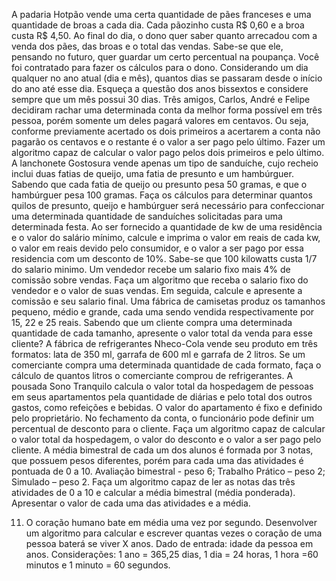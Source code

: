 A padaria Hotpão vende uma certa quantidade de pães franceses e uma quantidade de broas a cada dia. Cada pãozinho custa R$ 0,60 e a broa custa R$ 4,50. Ao final do dia, o dono quer saber quanto arrecadou com a venda dos pães, das broas e o total das vendas. Sabe-se que ele, pensando no futuro, quer guardar um certo percentual na poupança. Você foi contratado para fazer os cálculos para o dono.
Considerando um dia qualquer no ano atual (dia e mês), quantos dias se passaram desde o início do ano até esse dia. Esqueça a questão dos anos bissextos e considere sempre que um mês possui 30 dias.
Três amigos, Carlos, André e Felipe decidiram rachar uma determinada conta da melhor forma possível em três pessoa, porém somente um deles pagará valores em centavos. Ou seja, conforme previamente acertado os dois primeiros a acertarem a conta não pagarão os centavos e o restante é o valor a ser pago pelo último. Fazer um algoritmo capaz de calcular o valor pago pelos dois primeiros e pelo último.
A lanchonete Gostosura vende apenas um tipo de sanduíche, cujo recheio inclui duas fatias de queijo, uma fatia de presunto e um hambúrguer. Sabendo que cada fatia de queijo ou presunto pesa 50 gramas, e que o hambúrguer pesa 100 gramas. Faça os cálculos para determinar quantos quilos de presunto, queijo e hambúrguer será necessário para confeccionar uma determinada quantidade de sanduíches solicitadas para uma determinada festa.
Ao ser fornecido a quantidade de kw de uma residência e o valor do salário mínimo, calcule e imprima o valor em reais de cada kw, o valor em reais devido pelo consumidor, e o valor a ser pago por essa residencia com um desconto de 10%. Sabe-se que 100 kilowatts custa 1/7 do salario minimo.
Um vendedor recebe um salario fixo mais 4% de comissão sobre vendas. Faça um algoritmo que receba o salario fixo do vendedor e o valor de suas vendas. Em seguida, calcule e apresente a comissão e seu salario final.
Uma fábrica de camisetas produz os tamanhos pequeno, médio e grande, cada uma sendo vendida respectivamente por 15, 22 e 25 reais. Sabendo que um cliente compra uma determinada quantidade de cada tamanho, apresente o valor total da venda para esse cliente?
A fábrica de refrigerantes Nheco-Cola vende seu produto em três formatos: lata de 350 ml, garrafa de 600 ml e garrafa de 2 litros. Se um comerciante compra uma determinada quantidade de cada formato, faça o cálculo de quantos litros o comerciante comprou de refrigerantes.
A pousada Sono Tranquilo calcula o valor total da hospedagem de pessoas em seus apartamentos pela quantidade de diárias e pelo total dos outros gastos, como refeições e bebidas. O valor do apartamento é fixo e definido pelo proprietário. No fechamento da conta, o funcionário pode definir um percentual de desconto para o cliente. Faça um algoritmo capaz de calcular o valor total da hospedagem, o valor do desconto e o valor a ser pago pelo cliente. 
A média bimestral de cada um dos alunos é formada por 3 notas, que possuem pesos diferentes, porém para cada uma das atividades é pontuada de 0 a 10.
Avaliação bimestral - peso 6;
Trabalho Prático – peso 2;
Simulado – peso 2.
Faça um algoritmo capaz de ler as notas das três atividades de 0 a 10 e calcular a média bimestral (média ponderada). Apresentar o valor de cada uma das atividades e a média.

11. O coração humano bate em média uma vez por segundo. Desenvolver um algoritmo para calcular e escrever quantas vezes o coração de uma pessoa baterá se viver X anos. Dado de entrada: idade da pessoa em anos. Considerações: 1 ano = 365,25 dias, 1 dia = 24 horas, 1 hora =60 minutos e 1 minuto = 60 segundos.
